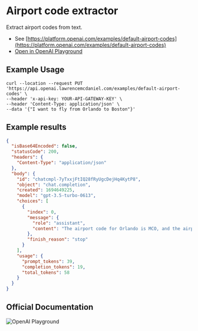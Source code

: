 # Airport code extractor

Extract airport codes from text.

- See [https://platform.openai.com/examples/default-airport-codes](https://platform.openai.com/examples/default-airport-codes)
- [Open in OpenAI Playground](https://platform.openai.com/playground/p/default-airport-codes)

## Example Usage

```console
curl --location --request PUT 'https://api.openai.lawrencemcdaniel.com/examples/default-airport-codes' \
--header 'x-api-key: YOUR-API-GATEWAY-KEY' \
--header 'Content-Type: application/json' \
--data '{"I want to fly from Orlando to Boston"}'
```

## Example results

```json
{
  "isBase64Encoded": false,
  "statusCode": 200,
  "headers": {
    "Content-Type": "application/json"
  },
  "body": {
    "id": "chatcmpl-7yTxxjFtIQ28fRyUgcDejHq4KytP8",
    "object": "chat.completion",
    "created": 1694649225,
    "model": "gpt-3.5-turbo-0613",
    "choices": [
      {
        "index": 0,
        "message": {
          "role": "assistant",
          "content": "The airport code for Orlando is MCO, and the airport code for Boston is BOS."
        },
        "finish_reason": "stop"
      }
    ],
    "usage": {
      "prompt_tokens": 39,
      "completion_tokens": 19,
      "total_tokens": 58
    }
  }
}
```

## Official Documentation

![OpenAI Playground](https://raw.githubusercontent.com/FullStackWithLawrence/aws-openai/main/doc/img/examples/example-12-airport-codes.png "OpenAI Playground")
